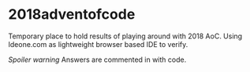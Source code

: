 # 2018adventofcode
Temporary place to hold results of playing around with 2018 AoC.
Using Ideone.com as lightweight browser based IDE to verify.

*Spoiler warning*
Answers are commented in with code.
